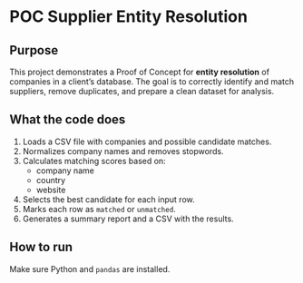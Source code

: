 # POC Supplier Entity Resolution

## Purpose
This project demonstrates a Proof of Concept for **entity resolution** of companies in a client’s database. The goal is to correctly identify and match suppliers, remove duplicates, and prepare a clean dataset for analysis.

## What the code does
1. Loads a CSV file with companies and possible candidate matches.
2. Normalizes company names and removes stopwords.
3. Calculates matching scores based on:
   - company name
   - country
   - website
4. Selects the best candidate for each input row.
5. Marks each row as `matched` or `unmatched`.
6. Generates a summary report and a CSV with the results.

## How to run
Make sure Python and `pandas` are installed.
